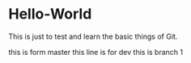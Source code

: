 # Hello-World

This is just to test and learn the basic things of Git.





this is form master
this line is for dev
this is branch 1
